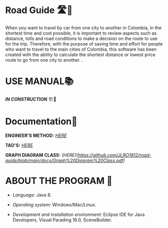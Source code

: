 # Road Guide 🛣️🚗

When you want to travel by car from one city to another in Colombia, in the shortest time and cost possible, it is important to review aspects such as distance, tolls and road conditions to make a decision on the route to use for the trip. Therefore, with the purpose of saving time and effort for people who want to travel to the main cities of Colombia, this software has been created with the ability to calculate the shortest distance or lowest price route to go from one city to another. .

# USE MANUAL📚

_**IN CONSTRUCTION**_ 🏗️🚧

# Documentation📃

**ENGINEER'S METHOD:** _[HERE](https://github.com/JLRO1812/road-guide/blob/main/docs/RoadGuide-Metodo%20de%20Ingenieria%20.pdf)_

**TAD'S:** _[HERE](https://github.com/JLRO1812/road-guide/blob/main/docs/TAD%20Graph.pdf)_

**GRAPH DIAGRAM CLASS:** _(HERE)(https://github.com/JLRO1812/road-guide/blob/main/docs/Graph%20Diagram%20Class.pdf)_

# ABOUT THE PROGRAM 📩

- _Language:_ Java 8.

- _Operating system:_ Windows/Mac/Linux.

- _Development and installation environment:_ Eclipse IDE for Java Developers, Visual Parading 16.0, SceneBuilder.
